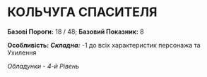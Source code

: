 ﻿# КОЛЬЧУГА СПАСИТЕЛЯ

**Базові Пороги:** 18 / 48; **Базовий Показник:** 8

**Особливість:** ***Складна:*** -1 до всіх характеристик персонажа та Ухилення

*Обладунки - 4-й Рівень*